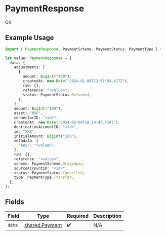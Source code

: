 # PaymentResponse

OK

## Example Usage

```typescript
import { PaymentResponse, PaymentScheme, PaymentStatus, PaymentType } from "@formance/formance-sdk/sdk/models/shared";

let value: PaymentResponse = {
  data: {
    adjustments: [
      {
        amount: BigInt("100"),
        createdAt: new Date("2024-01-05T13:57:54.417Z"),
        raw: {},
        reference: "<value>",
        status: PaymentStatus.Refunded,
      },
    ],
    amount: BigInt("100"),
    asset: "USD",
    connectorID: "<id>",
    createdAt: new Date("2024-02-09T18:19:43.714Z"),
    destinationAccountID: "<id>",
    id: "XXX",
    initialAmount: BigInt("100"),
    metadata: {
      "key": "<value>",
    },
    raw: {},
    reference: "<value>",
    scheme: PaymentScheme.Dragonpay,
    sourceAccountID: "<id>",
    status: PaymentStatus.Cancelled,
    type: PaymentType.Transfer,
  },
};
```

## Fields

| Field                                                   | Type                                                    | Required                                                | Description                                             |
| ------------------------------------------------------- | ------------------------------------------------------- | ------------------------------------------------------- | ------------------------------------------------------- |
| `data`                                                  | [shared.Payment](../../../sdk/models/shared/payment.md) | :heavy_check_mark:                                      | N/A                                                     |